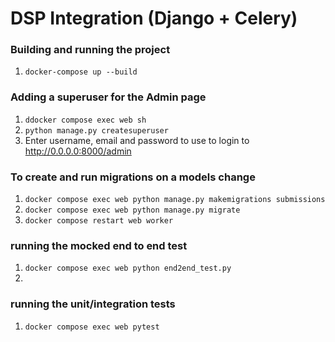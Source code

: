 # DSP Integration (Django + Celery)

### Building and running the project
1. `docker-compose up --build`

### Adding a superuser for the Admin page
1. `ddocker compose exec web sh`
2. `python manage.py createsuperuser`
3. Enter username, email and password to use to login to http://0.0.0.0:8000/admin

### To create and run migrations on a models change
1. `docker compose exec web python manage.py makemigrations submissions`
2. `docker compose exec web python manage.py migrate`
3. `docker compose restart web worker`

### running the mocked end to end test
1. `docker compose exec web python end2end_test.py`
2. 
### running the unit/integration tests
1. `docker compose exec web pytest`

